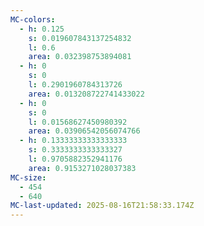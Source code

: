 ```yaml
---
MC-colors:
  - h: 0.125
    s: 0.019607843137254832
    l: 0.6
    area: 0.032398753894081
  - h: 0
    s: 0
    l: 0.2901960784313726
    area: 0.013208722741433022
  - h: 0
    s: 0
    l: 0.01568627450980392
    area: 0.03906542056074766
  - h: 0.13333333333333333
    s: 0.3333333333333327
    l: 0.9705882352941176
    area: 0.9153271028037383
MC-size:
  - 454
  - 640
MC-last-updated: 2025-08-16T21:58:33.174Z
---
```

